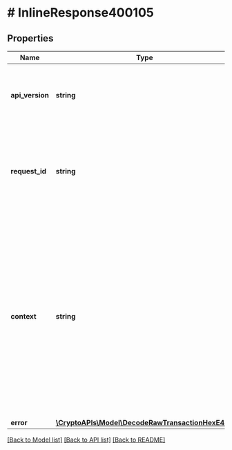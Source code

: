 # # InlineResponse400105

## Properties

Name | Type | Description | Notes
------------ | ------------- | ------------- | -------------
**api_version** | **string** | Specifies the version of the API that incorporates this endpoint. |
**request_id** | **string** | Defines the ID of the request. The &#x60;requestId&#x60; is generated by Crypto APIs and it&#39;s unique for every request. |
**context** | **string** | In batch situations the user can use the context to correlate responses with requests. This property is present regardless of whether the response was successful or returned as an error. &#x60;context&#x60; is specified by the user. | [optional]
**error** | [**\CryptoAPIs\Model\DecodeRawTransactionHexE400**](DecodeRawTransactionHexE400.md) |  |

[[Back to Model list]](../../README.md#models) [[Back to API list]](../../README.md#endpoints) [[Back to README]](../../README.md)
